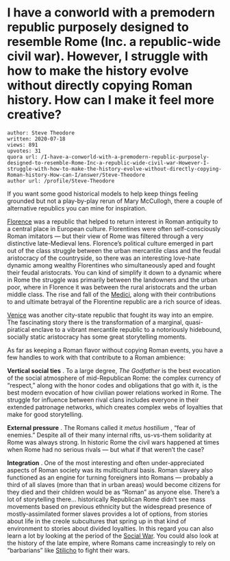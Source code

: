 # I have a conworld with a premodern republic purposely designed to resemble Rome (Inc. a republic-wide civil war). However, I struggle with how to make the history evolve without directly copying Roman history. How can I make it feel more creative?

	author: Steve Theodore
	written: 2020-07-18
	views: 891
	upvotes: 31
	quora url: /I-have-a-conworld-with-a-premodern-republic-purposely-designed-to-resemble-Rome-Inc-a-republic-wide-civil-war-However-I-struggle-with-how-to-make-the-history-evolve-without-directly-copying-Roman-history-How-can-I/answer/Steve-Theodore
	author url: /profile/Steve-Theodore


If you want some good historical models to help keep things feeling grounded but not a play-by-play rerun of Mary McCullogh, there a couple of alternative republics you can mine for inspiration.

[Florence](https://en.wikipedia.org/wiki/Republic_of_Florence) was a republic that helped to return interest in Roman antiquity to a central place in European culture. Florentines were often self-consciously Roman imitators — but their view of Rome was filtered through a very distinctive late-Medieval lens. Florence’s political culture emerged in part out of the class struggle between the urban mercantile class and the feudal aristocracy of the countryside, so there was an interesting love-hate dynamic among wealthy Florentines who simultaneously aped and fought their feudal aristocrats. You can kind of simplify it down to a dynamic where in Rome the struggle was primarily between the landowners and the urban poor, where in Florence it was between the rural aristocrats and the urban middle class. The rise and fall of the [Medici](https://www.history.com/topics/renaissance/medici-family), along with their contributions to and ultimate betrayal of the Florentine republic are a rich source of ideas.

[Venice](https://en.wikipedia.org/wiki/Republic_of_Venice) was another city-state republic that fought its way into an empire. The fascinating story there is the transformation of a marginal, quasi-piratical enclave to a vibrant mercantile republic to a notoriously hidebound, socially static aristocracy has some great storytelling moments.

As far as keeping a Roman flavor without copying Roman events, you have a few handles to work with that contribute to a Roman ambience:

__Vertical social ties__ . To a large degree, _The Godfather_  is the best evocation of the social atmosphere of mid-Republican Rome: the complex currency of “respect,” along with the honor codes and obligations that go with it, is the best modern evocation of how civilian power relations worked in Rome. The struggle for influence between rival clans includes everyone in their extended patronage networks, which creates complex webs of loyalties that make for good storytelling.

__External pressure__ . The Romans called it _metus hostilium_ , “fear of enemies.” Despite all of their many internal rifts, us-vs-them solidarity at Rome was always strong. In historic Rome the civil wars happened at times when Rome had no serious rivals — but what if that weren’t the case?

__Integration__ . One of the most interesting and often under-appreciated aspects of Roman society was its multicultural basis. Roman slavery also functioned as an engine for turning foreigners into Romans — probably a third of all slaves (more than that in urban areas) would become citizens for they died and their children would be as “Roman” as anyone else. There’s a lot of storytelling there… historically Republican Rome didn’t see mass movements based on previous ethnicity but the widespread presence of mostly-assimilated former slaves provides a lot of options, from stories about life in the creole subcultures that spring up in that kind of environment to stories about divided loyalties. In this regard you can also learn a lot by looking at the period of the [Social War](https://en.wikipedia.org/wiki/Social_War_(Italian)). You could also look at the history of the late empire, where Romans came increasingly to rely on “barbarians” like [Stilicho](https://en.wikipedia.org/wiki/Stilicho) to fight their wars.

